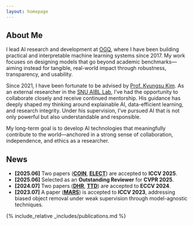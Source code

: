 ```yaml
---
layout: homepage
---
```


## About Me

I lead AI research and development at [OGQ](https://ogqmarket.naver.com/), where I have been building practical and interpretable machine learning systems since 2017. My work focuses on designing models that go beyond academic benchmarks—aiming instead for tangible, real-world impact through robustness, transparency, and usability.

Since 2021, I have been fortunate to be advised by [Prof. Kyungsu Kim](https://scholar.google.com/citations?user=RbJDbtgAAAAJ&hl=en). As an external researcher in the [SNU AIBL Lab](https://aibl.snu.ac.kr/), I’ve had the opportunity to collaborate closely and receive continued mentorship. His guidance has deeply shaped my thinking around explainable AI, data-efficient learning, and research integrity. Under his supervision, I’ve pursued AI that is not only powerful but also understandable and responsible.

My long-term goal is to develop AI technologies that meaningfully contribute to the world—anchored in a strong sense of collaboration, independence, and ethics as a researcher.

## News

- **[2025.06]** Two papers ([**COIN**](), [**ELECT**]()) are accepted to **ICCV 2025**.
- **[2025.06]** Selected as an **Outstanding Reviewer** for **CVPR 2025**.
- **[2024.07]** Two papers ([**DHR**](), [**TTD**]()) are accepted to **ECCV 2024**.
- **[2023.07]** A paper ([**MARS**](https://openaccess.thecvf.com/content/ICCV2023/papers/Jo_MARS_Model-agnostic_Biased_Object_Removal_without_Additional_Supervision_for_Weakly-Supervised_ICCV_2023_paper.pdf)) is accepted to **ICCV 2023**, addressing biased object removal under weak supervision through model-agnostic techniques.

{% include_relative _includes/publications.md %}

<!-- {% include_relative _includes/services.md %} -->
